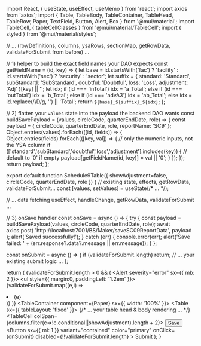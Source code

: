 import React, { useState, useEffect, useMemo } from 'react';
import axios from 'axios';
import {
  Table, TableBody, TableContainer, TableHead, TableRow,
  Paper, TextField, Button, Alert, Box
} from '@mui/material';
import TableCell, { tableCellClasses } from '@mui/material/TableCell';
import { styled } from '@mui/material/styles';

// … (rowDefinitions, columns, ysaRows, sectionMap, getRowData, validateForSubmit from before) …

// 1) helper to build the exact field names your DAO expects
const getFieldName = (id, key) => {
  let base = id.startsWith('fac') ? 'facility'
           : id.startsWith('sec') ? 'security'
           : 'sector';
  let suffix = {
    standard:    'Standard',
    subStandard: 'SubStandard',
    doubtful:    'Doubtful',
    loss:        'Loss',
    adjustment:  'Adj'
  }[key] || '';
  let idx;
  if (id === 'inTotal')  idx = 'a_Total';
  else if (id === 'outTotal') idx = 'b_Total';
  else if (id === 'advA3')    idx = 'ab_Total';
  else idx = id.replace(/\D/g, '') || 'Total';
  return `${base}_${suffix}_${idx}`;
};

// 2) flatten your `values` state into the payload the backend DAO wants
const buildSavePayload = (values, circleCode, quarterEndDate, role) => {
  const payload = { circleCode, quarterEndDate, role, reportName: 'SC9' };
  Object.entries(values).forEach(([id, fields]) => {
    Object.entries(fields).forEach(([key, val]) => {
      // only the numeric inputs, not the YSA column
      if (['standard','subStandard','doubtful','loss','adjustment'].includes(key)) {
        // default to '0' if empty
        payload[getFieldName(id, key)] = val || '0';
      }
    });
  });
  return payload;
};

export default function Schedule9Table({ showAdjustment=false, circleCode, quarterEndDate, role }) {
  // existing state, effects, getRowData, validateForSubmit…
  const [values, setValues] = useState(/* ... */);

  // … data fetching useEffect, handleChange, getRowData, validateForSubmit …

  // 3) onSave handler
  const onSave = async () => {
    try {
      const payload = buildSavePayload(values, circleCode, quarterEndDate, role);
      await axios.post(
        'http://localhost:7001/BS/Maker/saveSC09ReportData',
        payload
      );
      alert('Saved successfully!');
    } catch (err) {
      console.error(err);
      alert('Save failed: ' + (err.response?.data?.message || err.message));
    }
  };

  const onSubmit = async () => {
    if (validateForSubmit.length) return;
    // … your existing submit logic …
  };

  return (
    <Box sx={{p:2}}>
      {validateForSubmit.length > 0 && (
        <Alert severity="error" sx={{ mb: 2 }}>
          <ul style={{ margin:0, paddingLeft: '1.2em' }}>
            {validateForSubmit.map((e,i) => <li key={i}>{e}</li>)}
          </ul>
        </Alert>
      )}
      <TableContainer component={Paper} sx={{ width: '100%' }}>
        <Table sx={{ tableLayout: 'fixed' }}>
          {/* … your table head & body rendering … */}
          <TableRow>
            <TableCell colSpan={columns.filter(c=>!c.conditional||showAdjustment).length + 2}>
              <Button
                variant="contained"
                color="warning"
                onClick={onSave}
              >
                Save
              </Button>
              <Button
                sx={{ ml: 1 }}
                variant="contained"
                color="primary"
                onClick={onSubmit}
                disabled={!!validateForSubmit.length}
              >
                Submit
              </Button>
            </TableCell>
          </TableRow>
        </Table>
      </TableContainer>
    </Box>
  );
}